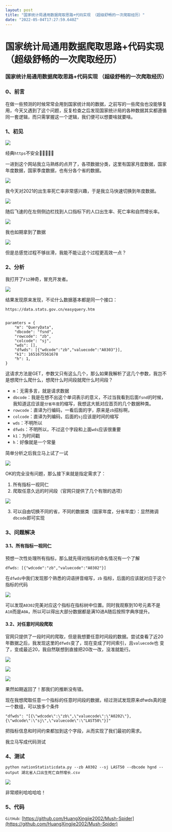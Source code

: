 ```yaml
---
layout: post
title: "国家统计局通用数据爬取思路+代码实现 （超级舒畅的一次爬取经历）"
date: "2022-05-04T17:27:59.640Z"
---
```

国家统计局通用数据爬取思路+代码实现 （超级舒畅的一次爬取经历）
================================

### 国家统计局通用数据爬取思路+代码实现 （超级舒畅的一次爬取经历）

### 0、前言

在做一些预测的时候常常会用到国家统计局的数据，之前写的一些爬虫也没能够复用，今天又遇到了这个问题，反复检查之后发现国家统计局的各种数据其实都遵循同一套逻辑，而只需掌握这一个逻辑，我们便可以想要啥就要啥。

### 1、初见

![](https://pic.imgdb.cn/item/6272911b0947543129dae880.jpg)

经典`https`不安全🤪🤪🤪🤪🤪

一进到这个网站我立马熟练的点开了，各项数据分类，这里有国家月度数据，国家年度数据，国家季度数据，也有分各个省的数据。

![](https://pic.imgdb.cn/item/627291070947543129dab40f.jpg)

我今天对2021的出生率死亡率非常感兴趣，于是我立马快速切换到年度数据。

![](https://pic.imgdb.cn/item/627290f00947543129da7749.jpg)

随后飞速的在左侧侧边栏找到人口指标下的人口出生率、死亡率和自然增长率。

![](https://pic.imgdb.cn/item/6272909c0947543129d998f1.jpg)

我也如期拿到了数据

![](https://pic.imgdb.cn/item/627291590947543129db9c97.jpg)

但是总感觉过程不够丝滑，我能不能让这个过程更高效一点？

### 2、分析

我打开了`F12`神奇，冒充开发者。

![](https://pic.imgdb.cn/item/627291c00947543129dd20fd.jpg)

结果发现原来发现，不论什么数据基本都是同一个接口：

    https://data.stats.gov.cn/easyquery.htm
    

    paramters = {
        "m": "QueryData",
        "dbcode": "fsnd",
        "rowcode": "zb",
        "colcode": "sj",
        "wds": [], 
        "dfwds": [{"wdcode":"zb","valuecode":"A0303"}],
        "k1": 1651675561678
        "h": 1,
    }
    

这请求方法是GET，参数又只有这么几个，那么如果我解析了这几个参数，我岂不是想爬什么爬什么，想爬什么时间段就爬什么时间段？

*   `m`：无需多言，就是请求数据
*   `dbcode`：我是在想不出这个单词表示的意义，不过当我看到后面`fsnd`的时候，我知道这应该是`分省年度`的缩写，我想这大抵对应首页的几个数据种类。
*   `rowcode`：直译为行编码，一看后面的字，原来是`zb`招标啊，
*   `colcode`：直译为列编码，后面的`sj`应该是时间的缩写
*   `wds`：不明所以
*   `dfwds`：不明所以，不过这个字段和上面`wds`应该很重要
*   `k1`：为时间戳
*   `h`：好像就是一个常量

简单分析之后我立马上试了一试

![](https://pic.imgdb.cn/item/627293f20947543129e753b6.jpg)

OK的完全没有问题，那么接下来就是指定需求了：

1.  所有指标一视同仁
2.  爬取任意久远的时间段（官网只提供了几个有限的选项）

![](https://pic.imgdb.cn/item/6272945a0947543129e90275.jpg)

3.  可以自由切换不同的省，不同的数据类（国家年度，分省年度）：显然微调`dbcode`即可实现

### 3、问题解决

#### 3.1、所有指标一视同仁

预想一次性处理所有指标，那么就先得对指标的命名情况有一个了解

    dfwds: [{"wdcode":"zb","valuecode":"A0302"}]
    

在`dfwds`中我们发现那个熟悉的词语拼音缩写，`zb` 指标，后面的应该就对应于这个指标的代码

![](https://pic.imgdb.cn/item/627295da0947543129edbd78.jpg)

可以发现`A0302`完美对应这个指标在指标树中位置。同时我观察到10号元素不是`A10`而是`A0A`，所以可以得出大部分数据都是满10进A随后按照字典序提升。

#### 3.2、对任意时间段爬取

官网只提供了一段时间的爬取，但是我想要任意时间段的数据。尝试查看了近20年数据之后，我发现这里的`dfwds`变了，现在变成了时间索引，且`valuecode`也 变了，变成最近20，我自然联想到直接把20改一改，没准就能行。

![](https://pic.imgdb.cn/item/627296e70947543129f0ea4e.jpg)

![](https://pic.imgdb.cn/item/6272976a0947543129f25070.jpg)

![](https://pic.imgdb.cn/item/627297a10947543129f2ddac.jpg)

果然如期返回了！那我们的推断没有错。

现在我想爬取任意一个指标的任意时间段的数据，经过测试发现原来dfwds真的是一个数组，可以放多个条件

    "dfwds": "[{\"wdcode\":\"zb\",\"valuecode\":\"A0202\"},{\"wdcode\":\"sj\",\"valuecode\":\"LAST50\"}]"
    

把指标信息和时间约束都加到这个字段，从而实现了我们最初的需求。

我立马写成代码测试

### 4、测试

    python nationStatisticdata.py --zb A0302 --sj LAST50 --dbcode hgnd --output 湖北省人口出生死亡自然增长.csv
    

![](https://pic.imgdb.cn/item/627298d00947543129f601be.jpg)

非常顺利哈哈哈哈！

### 5、代码

`GitHub`: [https://github.com/HuangXingjie2002/Mush-Spider](https://github.com/HuangXingjie2002/Mush-Spider)